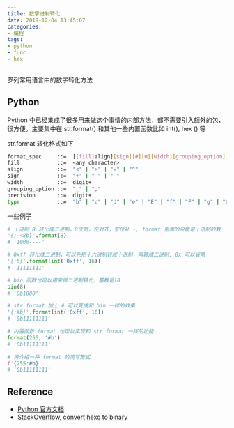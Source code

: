 ```yaml
---
title: 数字进制转化
date: 2019-12-04 13:45:07
categories:
- 编程
tags:
- python
- func
- hex
---
```

罗列常用语言中的数字转化方法

## Python

Python 中已经集成了很多用来做这个事情的内部方法，都不需要引入额外的包，很方便。主要集中在 str.format() 和其他一些内置函数比如 int(), hex () 等

str.format 转化格式如下

```bash
format_spec     ::=  [[fill]align][sign][#][0][width][grouping_option][.precision][type]
fill            ::=  <any character>
align           ::=  "<" | ">" | "=" | "^"
sign            ::=  "+" | "-" | " "
width           ::=  digit+
grouping_option ::=  "_" | ","
precision       ::=  digit+
type            ::=  "b" | "c" | "d" | "e" | "E" | "f" | "F" | "g" | "G" | "n" | "o" | "s" | "x" | "X" | "%"
```

一些例子

```python
# 十进制 8 转化成二进制，8位宽，左对齐，空位补 -, format 里面的只能是十进制的数
'{:-<8b}'.format(8)
# '1000----'

# 0xff 转化成二进制，可以先把十六进制转成十进制，再转成二进制, 0x 可以省略
'{:b}'.format(int('0xff', 16))
# '11111111'

# bin 函数也可以用来做二进制转化，基数是10
bin(8)
# '0b1000'

# str.format 加上 # 可以变成和 bin 一样的效果
'{:#b}'.format(int('0xff', 16))
# '0b11111111'

# 内置函数 format 也可以实现和 str.format 一样的功能
format(255, '#b')
# '0b11111111'

# 再介绍一种 format 的简写形式
f'{255:#b}'
# '0b11111111'
```

## Reference

* [Python 官方文档](https://docs.python.org/3/library/string.html#grammar-token-precision)
* [StackOverflow, convert hexo to binary](https://stackoverflow.com/questions/1425493/convert-hex-to-binary/7373476)
